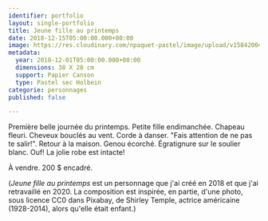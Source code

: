 ```yaml
---
identifier: portfolio
layout: single-portfolio
title: Jeune fille au printemps
date: 2018-12-15T05:00:00.000+00:00
image: https://res.cloudinary.com/npaquet-pastel/image/upload/v1584200476/Jeune_fille_au_printemps_pastel_2020_mf61pw.jpg
metadata:
  year: 2018-12-01T05:00:00.000+00:00
  dimensions: 38 X 28 cm
  support: Papier Canson
  type: Pastel sec Holbein
categorie: personnages
published: false

---
```

Première belle journée du printemps. Petite fille endimanchée. Chapeau fleuri. Cheveux bouclés au vent. Corde à danser. "Fais attention de ne pas te salir!". Retour à la maison. Genou écorché. Égratignure sur le soulier blanc. Ouf! La jolie robe est intacte!

À vendre. 200 $ encadré.

(_Jeune fille au printemps_ est un personnage que j'ai créé en 2018 et que j'ai retravaillé en 2020. La composition est inspirée, en partie, d'une photo, sous licence CC0 dans Pixabay, de Shirley Temple, actrice américaine (1928-2014), alors qu'elle était enfant.)